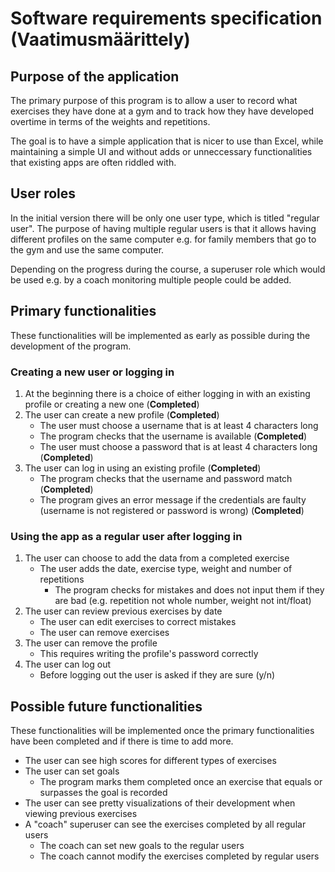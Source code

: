 # Software requirements specification (Vaatimusmäärittely)

## Purpose of the application

The primary purpose of this program is to allow a user to record what exercises they have done at a gym and to track how they have developed overtime in terms of the weights and repetitions. 

The goal is to have a simple application that is nicer to use than Excel, while maintaining a simple UI and without adds or unneccessary functionalities that existing apps are often riddled with.

## User roles

In the initial version there will be only one user type, which is titled "regular user". The purpose of having multiple regular users is that it allows having different profiles on the same computer e.g. for family members that go to the gym and use the same computer. 

Depending on the progress during the course, a superuser role which would be used e.g. by a coach monitoring multiple people could be added.

## Primary functionalities

These functionalities will be implemented as early as possible during the development of the program. 

### Creating a new user or logging in

1. At the beginning there is a choice of either logging in with an existing profile or creating a new one (**Completed**)
2. The user can create a new profile (**Completed**)
	* The user must choose a username that is at least 4 characters long
	* The program checks that the username is available (**Completed**)
	* The user must choose a password that is at least 4 characters long (**Completed**)
3. The user can log in using an existing profile (**Completed**)
	* The program checks that the username and password match (**Completed**)
	* The program gives an error message if the credentials are faulty (username is not registered or password is wrong) (**Completed**)

### Using the app as a regular user after logging in

1. The user can choose to add the data from a completed exercise
	* The user adds the date, exercise type, weight and number of repetitions
		* The program checks for mistakes and does not input them if they are bad (e.g. repetition not whole number, weight not int/float)
2. The user can review previous exercises by date
	* The user can edit exercises to correct mistakes
	* The user can remove exercises
3. The user can remove the profile
	* This requires writing the profile's password correctly
4. The user can log out
	* Before logging out the user is asked if they are sure (y/n)

## Possible future functionalities  

These functionalities will be implemented once the primary functionalities have been completed and if there is time to add more. 

* The user can see high scores for different types of exercises
* The user can set goals 
	* The program marks them completed once an exercise that equals or surpasses the goal is recorded
* The user can see pretty visualizations of their development when viewing previous exercises
* A "coach" superuser can see the exercises completed by all regular users
	* The coach can set new goals to the regular users
	* The coach cannot modify the exercises completed by regular users



